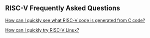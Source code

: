 ## RISC-V Frequently Asked Questions

[How can I quickly see what RISC-V code is generated from C code?](faq/compiler_explorer.md)

[How can I quickly try RISC-V Linux?](faq/TinyEMU.md)

